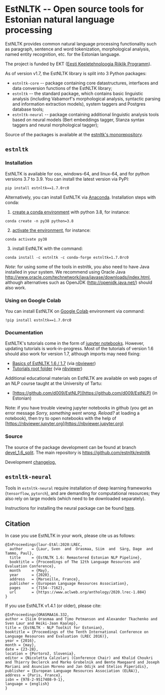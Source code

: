 EstNLTK -- Open source tools for Estonian natural language processing
=====================================================================

EstNLTK provides common natural language processing functionality such as paragraph, sentence and word tokenization,
morphological analysis, named entity recognition, etc. for the Estonian language.

The project is funded by EKT ([Eesti Keeletehnoloogia Riiklik Programm](https://www.keeletehnoloogia.ee/)).

As of version v1.7, the EstNLTK library is split into 3 Python packages:

* `estnltk-core` -- package containing core datastructures, interfaces and data conversion functions of the EstNLTK library;
* `estnltk` -- the standard package, which contains basic linguistic analysis (including Vabamorf's morphological analysis, syntactic parsing and information extraction models), system taggers and Postgres database tools;
* `estnltk-neural` -- package containing additional linguistic analysis tools based on neural models (Bert embeddings tagger, Stanza syntax taggers and neural morphological tagger);

Source of the packages is available at the [estnltk's monorepository](https://github.com/estnltk/estnltk/tree/devel_1.6_split).  

## `estnltk`

### Installation

EstNLTK is available for osx, windows-64, and linux-64, and for python versions 3.7 to 3.9. 
You can install the latest version via PyPI:

```
pip install estnltk==1.7.0rc0
```

Alternatively, you can install EstNLTK via [Anaconda](https://www.anaconda.com/download). Installation steps with conda:

1. [create a conda environment](https://conda.io/projects/conda/en/latest/user-guide/tasks/manage-environments.html#creating-an-environment-with-commands) with python 3.8, for instance:
```
conda create -n py38 python=3.8
```

2. [activate the environment](https://conda.io/projects/conda/en/latest/user-guide/tasks/manage-environments.html#activating-an-environment), for instance:
```
conda activate py38
```

3. install EstNLTK with the command:
```
conda install -c estnltk -c conda-forge estnltk=1.7.0rc0
```

_Note_: for using some of the tools in estnltk, you also need to have Java installed in your system. We recommend using Oracle Java http://www.oracle.com/technetwork/java/javase/downloads/index.html, although alternatives such as OpenJDK (http://openjdk.java.net/) should also work.

### Using on Google Colab

You can install EstNLTK on [Google Colab](https://colab.research.google.com) environment via command:

```
!pip install estnltk==1.7.0rc0
```

### Documentation

EstNLTK's tutorials come in the form of [jupyter notebooks](http://jupyter.org). However, updating tutorials is work-in-progress. Most of the tutorials of version 1.6 should also work for version 1.7, although imports may need fixing:

  * [Basics of EstNLTK 1.6 / 1.7](https://github.com/estnltk/estnltk/blob/devel_1.6_split/estnltk/tutorials/basics_of_estnltk.ipynb) (via [nbviewer](https://nbviewer.org/github/estnltk/estnltk/blob/devel_1.6_split/estnltk/tutorials/basics_of_estnltk.ipynb))
  * [Tutorials root folder](https://github.com/estnltk/estnltk/blob/devel_1.6_split/estnltk/tutorials) (via [nbviewer](https://nbviewer.org/github/estnltk/estnltk/blob/devel_1.6_split/estnltk/tutorials)) 
  
Additional educational materials on EstNLTK are available on web pages of an NLP course taught at the University of Tartu:

  * [https://github.com/d009/EstNLP](https://github.com/d009/EstNLP) (in Estonian)  


Note: if you have trouble viewing jupyter notebooks in github (you get an error message _Sorry, something went wrong. Reload?_ at loading a notebook), then try to open notebooks with the help of [https://nbviewer.jupyter.org](https://nbviewer.jupyter.org)

### Source

The source of the package development can be found at branch [devel\_1.6\_split](https://github.com/estnltk/estnltk/tree/devel_1.6_split/estnltk).
The main repository is https://github.com/estnltk/estnltk

Development [changelog.](https://github.com/estnltk/estnltk/blob/devel_1.6_split/estnltk/CHANGELOG.md)

## `estnltk-neural`

Tools in `estnltk-neural` require installation of deep learning frameworks (`tensorflow`, `pytorch`), and are demanding for computational resources; they also rely on large models (which need to be downloaded separately).

Instructions for installing the neural package can be found [here](https://github.com/estnltk/estnltk/blob/devel_1.6_split/estnltk_neural/README.md).


## Citation

In case you use EstNLTK in your work, please cite us as follows:

    @InProceedings{laur-EtAl:2020:LREC,
      author    = {Laur, Sven  and  Orasmaa, Siim  and  Särg, Dage  and  Tammo, Paul},
      title     = {EstNLTK 1.6: Remastered Estonian NLP Pipeline},
      booktitle = {Proceedings of The 12th Language Resources and Evaluation Conference},
      month     = {May},
      year      = {2020},
      address   = {Marseille, France},
      publisher = {European Language Resources Association},
      pages     = {7154--7162},
      url       = {https://www.aclweb.org/anthology/2020.lrec-1.884}
    }

If you use EstNLTK v1.4.1 (or older), please cite:

    @InProceedings{ORASMAA16.332,
    author = {Siim Orasmaa and Timo Petmanson and Alexander Tkachenko and Sven Laur and Heiki-Jaan Kaalep},
    title = {EstNLTK - NLP Toolkit for Estonian},
    booktitle = {Proceedings of the Tenth International Conference on Language Resources and Evaluation (LREC 2016)},
    year = {2016},
    month = {may},
    date = {23-28},
    location = {Portorož, Slovenia},
    editor = {Nicoletta Calzolari (Conference Chair) and Khalid Choukri and Thierry Declerck and Marko Grobelnik and Bente Maegaard and Joseph Mariani and Asuncion Moreno and Jan Odijk and Stelios Piperidis},
    publisher = {European Language Resources Association (ELRA)},
    address = {Paris, France},
    isbn = {978-2-9517408-9-1},
    language = {english}
    }
